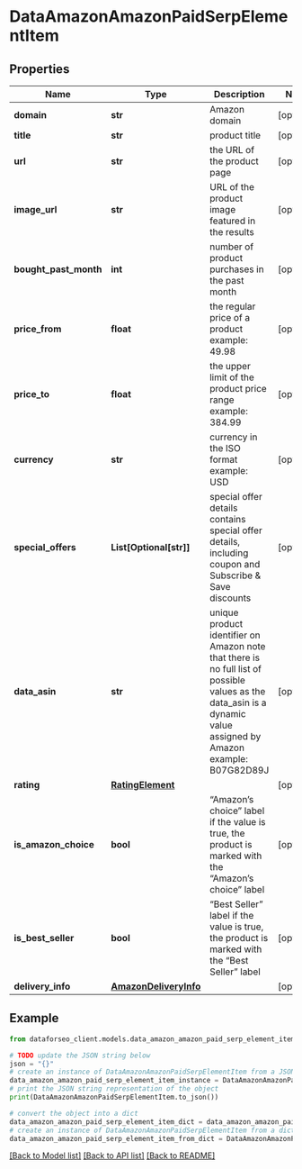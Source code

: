 # DataAmazonAmazonPaidSerpElementItem


## Properties

Name | Type | Description | Notes
------------ | ------------- | ------------- | -------------
**domain** | **str** | Amazon domain | [optional] 
**title** | **str** | product title | [optional] 
**url** | **str** | the URL of the product page | [optional] 
**image_url** | **str** | URL of the product image featured in the results | [optional] 
**bought_past_month** | **int** | number of product purchases in the past month | [optional] 
**price_from** | **float** | the regular price of a product example: 49.98 | [optional] 
**price_to** | **float** | the upper limit of the product price range example: 384.99 | [optional] 
**currency** | **str** | currency in the ISO format example: USD | [optional] 
**special_offers** | **List[Optional[str]]** | special offer details contains special offer details, including coupon and Subscribe &amp; Save discounts | [optional] 
**data_asin** | **str** | unique product identifier on Amazon note that there is no full list of possible values as the data_asin is a dynamic value assigned by Amazon example: B07G82D89J | [optional] 
**rating** | [**RatingElement**](RatingElement.md) |  | [optional] 
**is_amazon_choice** | **bool** | “Amazon’s choice” label if the value is true, the product is marked with the “Amazon’s choice” label | [optional] 
**is_best_seller** | **bool** | “Best Seller” label if the value is true, the product is marked with the “Best Seller” label | [optional] 
**delivery_info** | [**AmazonDeliveryInfo**](AmazonDeliveryInfo.md) |  | [optional] 

## Example

```python
from dataforseo_client.models.data_amazon_amazon_paid_serp_element_item import DataAmazonAmazonPaidSerpElementItem

# TODO update the JSON string below
json = "{}"
# create an instance of DataAmazonAmazonPaidSerpElementItem from a JSON string
data_amazon_amazon_paid_serp_element_item_instance = DataAmazonAmazonPaidSerpElementItem.from_json(json)
# print the JSON string representation of the object
print(DataAmazonAmazonPaidSerpElementItem.to_json())

# convert the object into a dict
data_amazon_amazon_paid_serp_element_item_dict = data_amazon_amazon_paid_serp_element_item_instance.to_dict()
# create an instance of DataAmazonAmazonPaidSerpElementItem from a dict
data_amazon_amazon_paid_serp_element_item_from_dict = DataAmazonAmazonPaidSerpElementItem.from_dict(data_amazon_amazon_paid_serp_element_item_dict)
```
[[Back to Model list]](../README.md#documentation-for-models) [[Back to API list]](../README.md#documentation-for-api-endpoints) [[Back to README]](../README.md)


